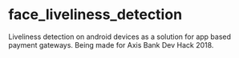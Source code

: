 # face_liveliness_detection
Liveliness detection on android devices as a solution for app based payment gateways. Being made for Axis Bank Dev Hack 2018.

